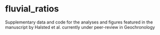 # fluvial_ratios
Supplementary data and code for the analyses and figures featured in the manuscript by Halsted et al. currently under peer-review in Geochronology
